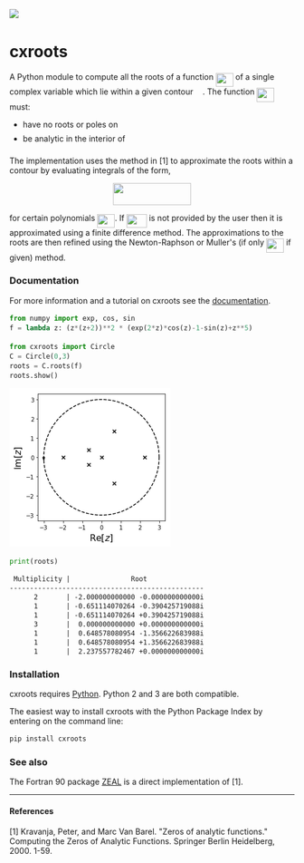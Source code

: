 
![](https://travis-ci.org/rparini/cxroots.svg?branch=master)
# cxroots
A Python module to compute all the roots of a function <img src="https://rawgit.com/RParini/cxroots/dev/svgs/210d22201f1dd53994dc748e91210664.svg?invert_in_darkmode" align=middle width=30.970500000000005pt height=24.65759999999998pt/> of a single complex variable which lie within a given contour <img src="https://rawgit.com/RParini/cxroots/dev/svgs/9b325b9e31e85137d1de765f43c0f8bc.svg?invert_in_darkmode" align=middle width=12.924780000000005pt height=22.46574pt/>.  The function <img src="https://rawgit.com/RParini/cxroots/dev/svgs/210d22201f1dd53994dc748e91210664.svg?invert_in_darkmode" align=middle width=30.970500000000005pt height=24.65759999999998pt/> must:

* have no roots or poles on <img src="https://rawgit.com/RParini/cxroots/dev/svgs/9b325b9e31e85137d1de765f43c0f8bc.svg?invert_in_darkmode" align=middle width=12.924780000000005pt height=22.46574pt/>
* be analytic in the interior of <img src="https://rawgit.com/RParini/cxroots/dev/svgs/9b325b9e31e85137d1de765f43c0f8bc.svg?invert_in_darkmode" align=middle width=12.924780000000005pt height=22.46574pt/>

The implementation uses the method in [1] to approximate the roots within a contour by evaluating integrals of the form,

<p align="center"><img src="https://rawgit.com/RParini/cxroots/dev/svgs/961e481665f16a3c8067223dbb40f1d7.svg?invert_in_darkmode" align=middle width=138.881985pt height=38.864264999999996pt/></p>

for certain polynomials <img src="https://rawgit.com/RParini/cxroots/dev/svgs/919032a59e522724a0465e9dad600828.svg?invert_in_darkmode" align=middle width=30.947730000000004pt height=24.65759999999998pt/>.  If <img src="https://rawgit.com/RParini/cxroots/dev/svgs/fc05b2681daad9671bb48c269dcca2d6.svg?invert_in_darkmode" align=middle width=35.582415pt height=24.716340000000006pt/> is not provided by the user then it is approximated using a finite difference method.  The approximations to the roots are then refined using the Newton-Raphson or Muller's (if only <img src="https://rawgit.com/RParini/cxroots/dev/svgs/210d22201f1dd53994dc748e91210664.svg?invert_in_darkmode" align=middle width=30.970500000000005pt height=24.65759999999998pt/> if given) method.

### Documentation
For more information and a tutorial on cxroots see the [documentation](https://rparini.github.io/cxroots/).


```python
from numpy import exp, cos, sin
f = lambda z: (z*(z+2))**2 * (exp(2*z)*cos(z)-1-sin(z)+z**5)

from cxroots import Circle
C = Circle(0,3)
roots = C.roots(f)
roots.show()
```


![png](README_files/README_1_0.png)



```python
print(roots)
```

     Multiplicity |               Root              
    ------------------------------------------------
          2       | -2.000000000000 -0.000000000000i
          1       | -0.651114070264 -0.390425719088i
          1       | -0.651114070264 +0.390425719088i
          3       |  0.000000000000 +0.000000000000i
          1       |  0.648578080954 -1.356622683988i
          1       |  0.648578080954 +1.356622683988i
          1       |  2.237557782467 +0.000000000000i


### Installation
cxroots requires [Python](https://www.python.org/downloads/).  Python 2 and 3 are both compatible.

The easiest way to install cxroots with the Python Package Index by entering on the command line:
```bash
pip install cxroots
```

### See also
The Fortran 90 package [ZEAL](http://cpc.cs.qub.ac.uk/summaries/ADKW_v1_0.html) is a direct implementation of [1].

---

#### References
[1] Kravanja, Peter, and Marc Van Barel. "Zeros of analytic functions." Computing the Zeros of Analytic Functions. Springer Berlin Heidelberg, 2000. 1-59.

